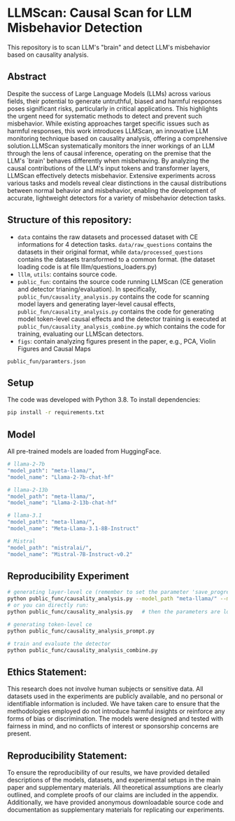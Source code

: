 # LLMScan: Causal Scan for LLM Misbehavior Detection 
This repository is to scan LLM's "brain" and detect LLM's misbehavior based on causality analysis. 

## Abstract

Despite the success of Large Language Models (LLMs) across various fields, their potential to generate untruthful, biased and harmful responses poses significant risks, particularly in critical applications. This highlights the urgent need for systematic methods to detect and prevent such misbehavior. While existing approaches target specific issues such as harmful responses, this work introduces LLMScan, an innovative LLM monitoring technique based on causality analysis, offering a comprehensive solution.LLMScan systematically monitors the inner workings of an LLM through the lens of causal inference, operating on the premise that the LLM's `brain' behaves differently when misbehaving. By analyzing the causal contributions of the LLM's input tokens and transformer layers, LLMScan effectively detects misbehavior. Extensive experiments across various tasks and models reveal clear distinctions in the causal distributions between normal behavior and misbehavior, enabling the development of accurate, lightweight detectors for a variety of misbehavior detection tasks.

## Structure of this repository:

- `data` contains the raw datasets and processed dataset with CE informations for 4 detection tasks. `data/raw_questions` contains the datasets in their original format, while `data/processed_questions` contains the datasets transformed to a common format. (the dataset loading code is at file lllm/questions_loaders.py)
- `lllm`, `utils`: contains source code. 
- `public_fun`: contains the source code running LLMScan (CE generation and detector trianing/evaluation). In specifically, `public_fun/causality_analysis.py` contains the code for scanning model layers and generating layer-level causal effects, `public_fun/causality_analysis.py` contains the code for generating model token-level causal effects and the detector training is executed at `public_fun/causality_analysis_combine.py` which contains the code for training, evaluating our LLMScan detectors. 
- `figs`: contain analyzing figures present in the paper, e.g., PCA, Violin Figures and Causal Maps

`public_fun/paramters.json`

## Setup

The code was developed with Python 3.8. To install dependencies:
```bash
pip install -r requirements.txt
```

## Model
All pre-trained models are loaded from HuggingFace.
```bash
# llama-2-7b
"model_path": "meta-llama/",
"model_name": "Llama-2-7b-chat-hf"

# llama-2-13b
"model_path": "meta-llama/",
"model_name": "Llama-2-13b-chat-hf"

# llama-3.1
"model_path": "meta-llama/",
"model_name": "Meta-Llama-3.1-8B-Instruct"

# Mistral
"model_path": "mistralai/",
"model_name": "Mistral-7B-Instruct-v0.2"
```

## Reproducibility Experiment
```bash
# generating layer-level ce (remember to set the parameter 'save_progress' as True to save all causal effects results in processed_dataset files)
python public_func/causality_analysis.py --model_path "meta-llama/" --model_name "Llama-2-7b-chat-hf" --task "lie" --dataset "Questions1000()" --saving_dir "outputs_lie/llama-2-7b/"
# or you can directly run: 
python public_func/causality_analysis.py   # then the parameters are loaded from file public/parameters.json

# generating token-level ce 
python public_func/causality_analysis_prompt.py

# train and evaluate the detector
python public_func/causality_analysis_combine.py
```

## Ethics Statement:
This research does not involve human subjects or sensitive data. All datasets used in the experiments are publicly available, and no personal or identifiable information is included. We have taken care to ensure that the methodologies employed do not introduce harmful insights or reinforce any forms of bias or discrimination. The models were designed and tested with fairness in mind, and no conflicts of interest or sponsorship concerns are present.

## Reproducibility Statement:
To ensure the reproducibility of our results, we have provided detailed descriptions of the models, datasets, and experimental setups in the main paper and supplementary materials. All theoretical assumptions are clearly outlined, and complete proofs of our claims are included in the appendix. Additionally, we have provided anonymous downloadable source code and documentation as supplementary materials for replicating our experiments.
